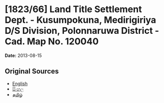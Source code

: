 # [1823/66] Land Title Settlement Dept. - Kusumpokuna, Medirigiriya D/S Division, Polonnaruwa District - Cad. Map No. 120040

**Date:** 2013-08-15

## Original Sources

- [English](https://documents.gov.lk/view/extra-gazettes/2013/8/1823-66_E.pdf)
- [සිංහල](https://documents.gov.lk/view/extra-gazettes/2013/8/1823-66_S.pdf)
- [தமிழ்](https://documents.gov.lk/view/extra-gazettes/2013/8/1823-66_T.pdf)
